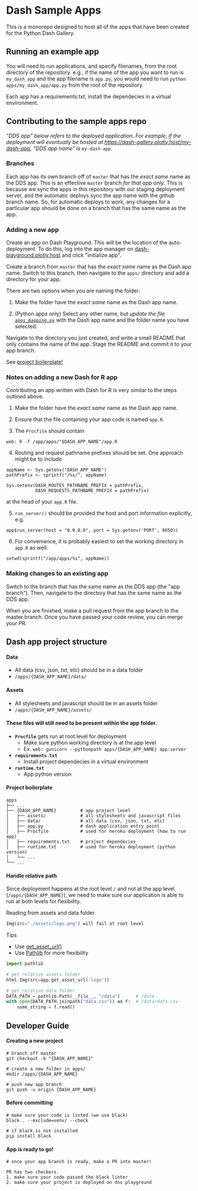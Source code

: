 # Dash Sample Apps

This is a monorepo designed to host all of the apps that have been
created for the Python Dash Gallery.

## Running an example app

You will need to run applications, and specify filenames, from the
root directory of the repository. e.g., if the name of the app you
want to run is `my_dash_app` and the app filename is `app.py`, you
would need to run `python apps/my_dash_app/app.py` from the root
of the repository.

Each app has a requirements.txt, install the dependecies in a virtual
environment.

## Contributing to the sample apps repo

_"DDS app" below refers to the deployed application. For example, if
the deployment will eventually be hosted at
https://dash-gallery.plotly.host/my-dash-app, "DDS app name" is
`my-dash-app`._

### Branches

Each app has its own branch off of `master` that has the _exact same_
name as the DDS app. This is an effective `master` branch _for that
app only_. This is because we sync the apps in this repository with
our staging deployment server, and the automatic deploys sync the app
name with the github branch name. So, for automatic deploys to work,
any changes for a particular app should be done on a branch that has
the same name as the app.

### Adding a new app

Create an app on Dash Playground. This will be the location of the
auto-deployment. To do this, log into the app manager on
[dash-playground.plotly.host](https://dash-playground.plotly.host)
and click "initialize app".

Create a branch from `master` that has the _exact same_ name as the
Dash app name. Switch to this branch, then navigate to the `apps/`
directory and add a directory for your app.

There are two options when you are naming the folder:

1. Make the folder have the _exact same_ name as the Dash app name.

2. (Python apps only) Select any other name, but _update the file
   [`apps_mapping.py`](apps_directory_mapping.py)_ with the Dash app
   name and the folder name you have selected.

Navigate to the directory you just created, and write a small README
that only contains the name of the app. Stage the README and commit it
to your app branch.

See [project boilerplate!](https://github.com/plotly/dash-sample-apps#project-boilerplate)

### Notes on adding a new Dash for R app

Contributing an app written with Dash for R is very similar to the steps outlined above. 

1. Make the folder have the _exact same_ name as the Dash app name.

2. Ensure that the file containing your app code is named `app.R`.

3. The `Procfile` should contain 

```
web: R -f /app/apps/"$DASH_APP_NAME"/app.R
```

4. Routing and request pathname prefixes should be set. One approach might be to include

```
appName <- Sys.getenv("DASH_APP_NAME")
pathPrefix <- sprintf("/%s/", appName)

Sys.setenv(DASH_ROUTES_PATHNAME_PREFIX = pathPrefix,
           DASH_REQUESTS_PATHNAME_PREFIX = pathPrefix)
```

at the head of your `app.R` file.

5. `run_server()` should be provided the host and port information explicitly, e.g.

``
app$run_server(host = "0.0.0.0", port = Sys.getenv('PORT', 8050))
``

6. For convenience, it is probably easiest to set the working directory in `app.R` as well:

``
setwd(sprintf("/app/apps/%s", appName))
``

### Making changes to an existing app

Switch to the branch that has the same name as the DDS app (the "app
branch"). Then, navigate to the directory that has the same name as
the DDS app.

When you are finished, make a pull request from the app branch to the master
branch. Once you have passed your code review, you can merge your PR.

## Dash app project structure

#### Data
- All data (csv, json, txt, etc) should be in a data folder
- `/apps/{DASH_APP_NAME}/data/`

#### Assets
- All stylesheets and javascript should be in an assets folder
- `/apps/{DASH_APP_NAME}/assets/`

####  These files will still need to be present within the app folder.

- **`Procfile`** gets run at root level for deployment
    - Make sure python working directory is at the app level
    - Ex. `web: gunicorn --pythonpath apps/{DASH_APP_NAME} app:server`
- **`requirements.txt`**
    - Install project dependecies in a virtual environment
- **`runtime.txt`**
    - App python version

#### Project boilerplate

    apps
    ├── ...
    ├── {DASH_APP_NAME}         # app project level
    │   ├── assets/             # all stylesheets and javascript files
    │   ├── data/               # all data (csv, json, txt, etc)
    │   ├── app.py              # dash application entry point
    │   ├── Procfile            # used for heroku deployment (how to run app)
    │   ├── requirements.txt    # project dependecies
    │   ├── runtime.txt         # used for heroku deployment (python version)
    │   └── ...                 
    └── ...

#### Handle relative path

Since deployment happens at the root level `/` and not at the app level (`/apps/{DASH_APP_NAME}`), we need to make sure our application is able to run at both levels for flexibility.

Reading from assets and data folder
```Python
Img(src="./assets/logo.png") will fail at root level
```

Tips

-  Use [get_asset_url()](https://dash.plot.ly/dash-deployment-server/static-assets)
-  Use [Pathlib](https://docs.python.org/3/library/pathlib.html) for more flexibility

```Python
import pathlib

# get relative assets folder
html.Img(src=app.get_asset_url('logo'))                   

# get relative data folder
DATA_PATH = pathlib.Path(__file__, "/data")      # /data
with open(DATA_PATH.joinpath("data.csv")) as f:  # /data/data.csv
    some_string = f.read()
```

## Developer Guide

#### Creating a new project

```
# branch off master
git checkout -b "{DASH_APP_NAME}"

# create a new folder in apps/
mkdir /apps/{DASH_APP_NAME}

# push new app branch
git push -u origin {DASH_APP_NAME}
```

#### Before committing

```
# make sure your code is linted (we use black)
black . --exclude=venv/ --check

# if black is not installed
pip install black
```


#### App is ready to go!
```
# once your app branch is ready, make a PR into master!

PR has two checkers.
1. make sure your code passed the black linter
2. make sure your project is deployed on dns playground
```

